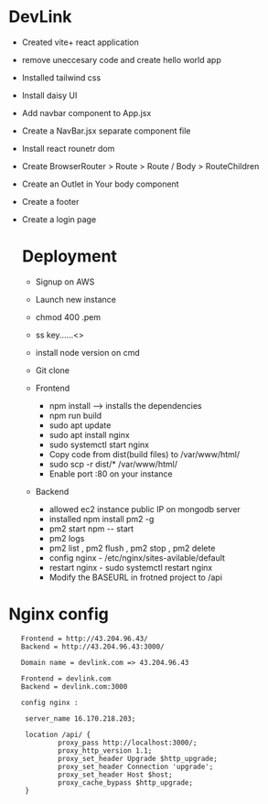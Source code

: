 # DevLink

- Created vite+ react application
- remove uneccesary code and create hello world app
- Installed tailwind css
- Install daisy UI
- Add navbar component to App.jsx
- Create a NavBar.jsx separate component file
- Install react rounetr dom
- Create BrowserRouter > Route > Route / Body > RouteChildren
- Create an Outlet in Your body component
- Create a footer
- Create a login page


    # Deployment

    - Signup on AWS
    - Launch new instance
    - chmod 400 <secret>.pem
    - ss key......<>
    - install node version on cmd
    - Git clone
    - Frontend
       - npm install --> installs the dependencies
       - npm run build
       - sudo apt update
       - sudo apt install nginx
       - sudo systemctl start nginx
       - Copy code from dist(build files) to /var/www/html/
       - sudo scp -r dist/* /var/www/html/
       - Enable port :80 on your instance
       
    - Backend
       - allowed ec2 instance public IP on mongodb server
       - installed npm install pm2 -g
       - pm2 start npm -- start
       - pm2 logs
       - pm2 list , pm2 flush <name>, pm2 stop <name>, pm2 delete <name>
       - config nginx - /etc/nginx/sites-avilable/default
       - restart nginx -  sudo systemctl restart nginx
       - Modify the BASEURL in frotned project to /api

# Nginx config

       Frontend = http://43.204.96.43/
       Backend = http://43.204.96.43:3000/

       Domain name = devlink.com => 43.204.96.43

       Frontend = devlink.com
       Backend = devlink.com:3000

       config nginx :

        server_name 16.170.218.203;

        location /api/ {
                proxy_pass http://localhost:3000/;
                proxy_http_version 1.1;
                proxy_set_header Upgrade $http_upgrade;
                proxy_set_header Connection 'upgrade';
                proxy_set_header Host $host;
                proxy_cache_bypass $http_upgrade;
        }